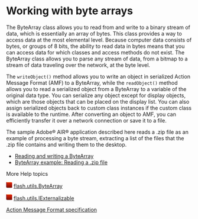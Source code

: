 # Working with byte arrays

The ByteArray class allows you to read from and write to a binary stream of
data, which is essentially an array of bytes. This class provides a way to
access data at the most elemental level. Because computer data consists of
bytes, or groups of 8 bits, the ability to read data in bytes means that you can
access data for which classes and access methods do not exist. The ByteArray
class allows you to parse any stream of data, from a bitmap to a stream of data
traveling over the network, at the byte level.

The `writeObject()` method allows you to write an object in serialized Action
Message Format (AMF) to a ByteArray, while the `readObject()` method allows you
to read a serialized object from a ByteArray to a variable of the original data
type. You can serialize any object except for display objects, which are those
objects that can be placed on the display list. You can also assign serialized
objects back to custom class instances if the custom class is available to the
runtime. After converting an object to AMF, you can efficiently transfer it over
a network connection or save it to a file.

The sample Adobe® AIR® application described here reads a .zip file as an
example of processing a byte stream, extracting a list of the files that the
.zip file contains and writing them to the desktop.

- [Reading and writing a ByteArray](./reading-and-writing-a-bytearray.md)
- [ByteArray example: Reading a .zip file](./bytearray-example-reading-a-zip-file.md)

More Help topics

![](../../img/flashplatformLinkIndicator.png)
[flash.utils.ByteArray](https://airsdk.dev/reference/actionscript/3.0/flash/utils/ByteArray.html)

![](../../img/flashplatformLinkIndicator.png)
[flash.utils.IExternalizable](https://airsdk.dev/reference/actionscript/3.0/flash/utils/IExternalizable.html)

[Action Message Format specification](http://opensource.adobe.com/wiki/download/attachments/1114283/amf3_spec_05_05_08.pdf)
